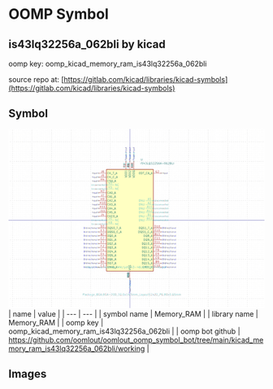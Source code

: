# OOMP Symbol  
## is43lq32256a_062bli  by kicad  
  
oomp key: oomp_kicad_memory_ram_is43lq32256a_062bli  
  
source repo at: [https://gitlab.com/kicad/libraries/kicad-symbols](https://gitlab.com/kicad/libraries/kicad-symbols)  
## Symbol  
  
[![working.png](working_600.png)](working.png)  
| name | value | 
| --- | --- | 
| symbol name | Memory_RAM | 
| library name | Memory_RAM | 
| oomp key | oomp_kicad_memory_ram_is43lq32256a_062bli | 
| oomp bot github | https://github.com/oomlout/oomlout_oomp_symbol_bot/tree/main/kicad_memory_ram_is43lq32256a_062bli/working | 
## Images  
